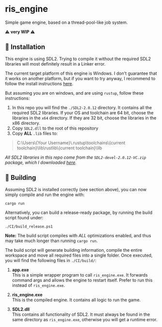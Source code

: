 # ris_engine

Simple game engine, based on a thread-pool-like job system.

⚠️ **very WIP** ⚠️

## 🔧 Installation

This engine is using SDL2. Trying to compile it without the required SDL2 libraries will most definitely result in a Linker error.

The current target platform of this engine is Windows. I don't guarantee that it works on another platform, but if you want to try anyway, I recommend to follow the install instructions [here](https://github.com/Rust-SDL2/rust-sdl2#sdl20-development-libraries).

But assuming you are on windows, and are using `rustup`, follow these instructions:

1. In this repo you will find the `./SDL2-2.0.12` directory. It contains all the required SDL2 libraries. If your OS and toolchain are 64 bit, choose the libraries in the `x64` directory. If they are 32 bit, choose the libraries in the x86 directory.
2. Copy `SDL2.dll` to the root of this repository
3. Copy **ALL** `.lib` files to:

> C:\\Users\\{Your Username}\\.rustup\\toolchains\\{current toolchain}\\lib\\rustlib\\{current toolchain}\\lib

_All SDL2 libraries in this repo come from the `SDL2-devel-2.0.12-VC.zip` package, which I downloaded [here](https://github.com/libsdl-org/SDL/releases/tag/release-2.0.12)._

## 🔨 Building

Assuming SDL2 is installed correctly (see section above), you can now simply compile and run the engine with:

```
cargo run
```

Alternatively, you can build a release-ready package, by running the build script found under:

```
./CI/build_release.ps1
```

**Note:** The build script compiles with _ALL_ optimizations enabled, and thus may take much longer than running `cargo run`.

The build script will generate building information, compile the entire workspace and move all required files into a single folder. Once executed, you will find the following files in `./CI/build/`:

1. **app.exe**  
This is a simple wrapper program to call `ris_engine.exe`. It forwards command args and allows the engine to restart itself. Prefer to run this instead of `ris_engine.exe`.

2. **ris_engine.exe**  
This is the compiled engine. It contains all logic to run the game.

3. **SDL2.dll**  
This contains all functionality of SDL2. It must always be found in the same directory as `ris_engine.exe`, otherwise you will get a runtime error.
